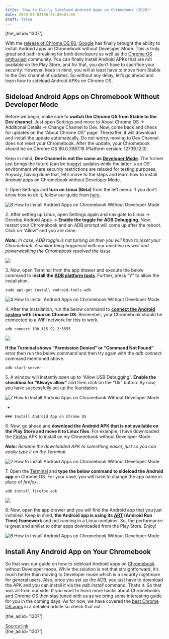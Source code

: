 ```yaml
---
title: 'How to Easily Sideload Android Apps on Chromebook (2020)'
date: 2020-01-03T06:36:00+01:00
draft: false
---
```


\[the\_ad id='1307'\]  
  

  

With the [release of Chrome OS 80](https://chromereleases.googleblog.com/2019/12/dev-channel-update-for-chrome-os_19.html), [Google](https://beebom.com/google-page/) has finally brought the ability to install Android apps on Chromebook without Developer Mode. This is truly great and path-breaking for both developers as well as the [Chrome OS enthusiast](https://beebom.com/best-chrome-os-tips-tricks/) community. You can finally install Android APKs that are not available on the Play Store, and for that, you don’t have to sacrifice your security. However, keep in mind, you will at least have to move from Stable to the Dev channel of updates. So without any delay, let’s go ahead and learn how to sideload Android APKs on Chrome OS.  

Sideload Android Apps on Chromebook Without Developer Mode
----------------------------------------------------------

  

Before we begin, make sure to **switch the Chrome OS from Stable to the Dev channel**. Just open Settings and move to About Chrome OS -> Additional Details -> Change Channel to Dev. Now, come back and check for updates on the “About Chrome OS” page. Thereafter, it will download and install the update automatically. Do not worry, moving to Dev Channel does not reset your Chromebook. After the update, your Chromebook should be on Chrome OS 80.0.3987.18 (Platform version: 12739.12.0).  

Keep in mind, **Dev Channel is not the same as [Developer Mode](https://beebom.com/how-turn-chromebook-developer-mode/)**. The former just brings the future (can be buggy) updates while the latter is an OS environment where security restrictions are relaxed for testing purposes. Anyway, having done that, let’s move to the steps and learn how to install Android apps on Chromebook without Developer Mode.  

1\. Open Settings and **turn on Linux (Beta)** from the left menu. If you don’t know how to do it, follow our guide from [here](https://beebom.com/how-use-linux-chromebook/).  

![8 How to Install Android Apps on Chromebook Without Developer Mode](https://beebom.com/wp-content/uploads/2020/01/8-How-to-Install-Android-Apps-on-Chromebook-Without-Developer-Mode-1.jpg)

2\. After setting up Linux, open Settings again and navigate to Linux -> Develop Android Apps -> **Enable the toggle for ADB Debugging**. Now, restart your Chromebook and an ADB prompt will come up after the reboot. Click on “Allow” and you are done.  

_**Note:** In case, ADB toggle is not turning on then you will have to reset your Chromebook. A similar thing happened with our machine as well and powerwashing the Chromebook resolved the issue._  

![](https://beebom.com/wp-content/uploads/2020/01/5-How-to-Install-Android-Apps-on-Chromebook-Without-Developer-Mode.jpg)

3\. Now, open Terminal from the app drawer and execute the below command to **install the [ADB platform tools](https://beebom.com/cool-things-adb-lets-you-do-android-device/)**. Further, press “Y” to allow the installation.

  
  

  
```
sudo apt-get install android-tools-adb
```  

![4 How to Install Android Apps on Chromebook Without Developer Mode](https://beebom.com/wp-content/uploads/2020/01/4-How-to-Install-Android-Apps-on-Chromebook-Without-Developer-Mode.jpg)

4\. After the installation, run the below command to **[connect the Android system](https://beebom.com/how-use-adb-wirelessly-android-device/) with Linux on Chrome OS**. Remember, your Chromebook should be connected to a WiFi network for this to work.  

```
adb connect 100.115.92.2:5555
```  

![](https://beebom.com/wp-content/uploads/2020/01/3-How-to-Install-Android-Apps-on-Chromebook-Without-Developer-Mode.jpg)

**If the Terminal shows “Permission Denied” or “Command Not Found”** error then run the below command and then try again with the _adb connect_ command mentioned above.  

```
adb start-server
```  

5\. A window will instantly open up to “Allow USB Debugging”. **Enable the checkbox for “Always allow”** and then click on the “Ok” button. By now, you have successfully set up the foundation.  

![7 How to Install Android Apps on Chromebook Without Developer Mode](https://beebom.com/wp-content/uploads/2020/01/7-How-to-Install-Android-Apps-on-Chromebook-Without-Developer-Mode.jpg)

*     
    
    ### Install Android App on Chrome OS
    
      
    
  

6\. Now, go ahead and **download the Android APK that is not available on the Play Store and move it to Linux files**. For example, I have downloaded the [Firefox](https://beebom.com/cool-firefox-hidden-settings/) APK to install on my Chromebook without Developer Mode.  

_**Note:** Rename the downloaded APK to something easier, just so you can easily type it on the Terminal._  

![2 How to Install Android Apps on Chromebook Without Developer Mode](https://beebom.com/wp-content/uploads/2020/01/2-How-to-Install-Android-Apps-on-Chromebook-Without-Developer-Mode.jpg)

  
  

  

7\. Open the [Terminal](https://beebom.com/essential-linux-commands/) and **type the below command to sideload the Android app** on Chrome OS. For your case, you will have to change the app name in place of _firefox_.  

```
adb install firefox.apk
```  

![](https://beebom.com/wp-content/uploads/2020/01/1-How-to-Install-Android-Apps-on-Chromebook-Without-Developer-Mode.jpg)

8\. Now, open the app drawer and you will find the Android app that you just installed. Keep in mind, **the Android app is using its [ART](https://beebom.com/dalvik-vs-art-runtime-android/) (Android Run Time) framework** and not running in a Linux container. So, the performance is great and similar to other apps downloaded from the Play Store. Enjoy!  

![6 How to Install Android Apps on Chromebook Without Developer Mode](https://beebom.com/wp-content/uploads/2020/01/6-How-to-Install-Android-Apps-on-Chromebook-Without-Developer-Mode.jpg)

Install Any Android App on Your Chromebook
------------------------------------------

  

So that was our guide on how to sideload Android apps on [Chromebook](https://beebom.com/what-is-a-chromebook/) without Developer mode. While the solution is not that straightforward, it’s much better than moving to Developer mode which is a security nightmare for general users. Also, once you set up the ADB, you just have to download the APK and you can install it via the _adb install_ command. That’s it. So that was all from our side. If you want to learn more hacks about Chromebooks and Chrome OS then stay tuned with us as we bring some interesting guide for you in the coming days. As for now, we have covered the [best Chrome OS apps](https://beebom.com/best-chrome-os-apps-install-chromebook/) in a detailed article so check that out.  

  
  
\[the\_ad id='1307'\]  
  
[Source link](https://beebom.com/how-sideload-android-apps-chromebook/)  
\[the\_ad id='1307'\]